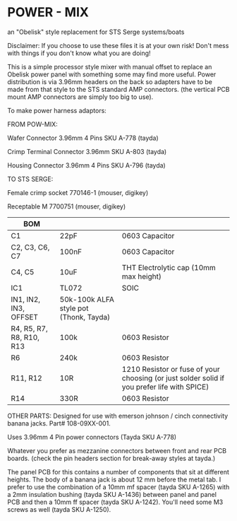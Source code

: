 # POWER - MIX
an "Obelisk" style replacement for STS Serge systems/boats

Disclaimer: If you choose to use these files it is at your own risk! Don't mess with things if you don't know what you are doing! 

This is a simple processor style mixer with manual offset to replace an Obelisk power panel with something some may find more useful. 
Power distribution is via 3.96mm headers on the back so adapters have to be made from that style to the STS standard AMP connectors. 
(the vertical PCB mount AMP connectors are simply too big to use).

To make power harness adaptors:

FROM POW-MIX:

Wafer Connector 3.96mm 4 Pins SKU A-778 (tayda)

Crimp Terminal Connector 3.96mm SKU A-803 (tayda)

Housing Connector 3.96mm 4 Pins SKU A-796 (tayda)

TO STS SERGE: 

Female crimp socket 770146-1 (mouser, digikey)

Receptable M 7700751 (mouser, digikey)


| BOM                      |                                         |                                                                                             |
|--------------------------|-----------------------------------------|---------------------------------------------------------------------------------------------|
| C1                       | 22pF                                    | 0603 Capacitor                                                                              |
| C2, C3, C6, C7           | 100nF                                   | 0603 Capacitor                                                                              |
| C4, C5                   | 10uF                                    | THT Electrolytic cap (10mm max height)                                                      |
| IC1                      | TL072                                   | SOIC                                                                                        |
| IN1, IN2, IN3, OFFSET    | 50k-100k  ALFA style pot (Thonk, Tayda) |                                                                                             |
| R4, R5, R7, R8, R10, R13 | 100k                                    | 0603 Resistor                                                                               |
| R6                       | 240k                                    | 0603 Resistor                                                                               |
| R11, R12                 | 10R                                     | 1210 Resistor or fuse of your choosing (or just solder solid if you prefer life with SPICE) |
| R14                      | 330R                                    | 0603 Resistor                                                                               |

OTHER PARTS:
Designed for use with emerson johnson / cinch connectivity banana jacks. Part# 108-09XX-001. 

Uses 3.96mm 4 Pin power connectors (Tayda  SKU A-778)

Whatever you prefer as mezzanine connectors between front and rear PCB boards. (check the pin headers section for break-away styles at tayda.)  

The panel PCB for this contains a number of components that sit at different heights. The body of a banana jack is about 12 mm before the metal tab. 
I prefer to use the combination of a 10mm mf spacer (tayda SKU A-1265) with a 2mm insulation bushing (tayda SKU A-1436) between panel and panel PCB and then a 10mm ff spacer (tayda SKU A-1242). You'll need some M3 screws as well (tayda SKU A-1250).






